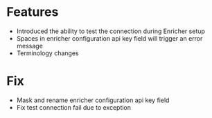 # Features
- Introduced the ability to test the connection during Enricher setup
- Spaces in enricher configuration api key field will trigger an error message
- Terminology changes

# Fix
- Mask and rename enricher configuration api key field
- Fix test connection fail due to exception
